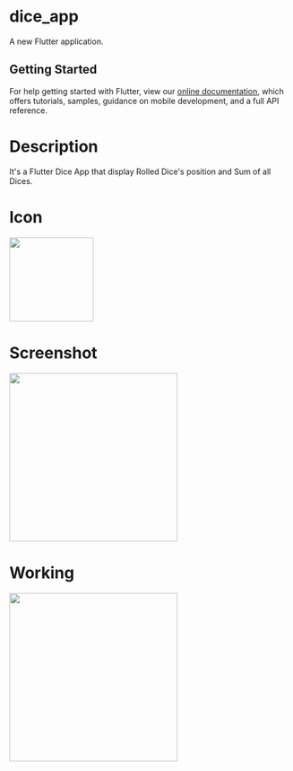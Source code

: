 # dice_app

A new Flutter application.

## Getting Started

For help getting started with Flutter, view our
[online documentation](https://flutter.dev/docs), which offers tutorials,
samples, guidance on mobile development, and a full API reference.

# Description

It's a Flutter Dice App that display Rolled Dice's position and Sum of all Dices.

# Icon

<img src="https://user-images.githubusercontent.com/73339220/98448984-dab08080-2151-11eb-8606-966677f24b9b.png" width=150 />

# Screenshot

<img src="https://user-images.githubusercontent.com/73339220/98448947-a341d400-2151-11eb-901c-6bd7be97d943.jpg" width=300 />

# Working

<img src="https://user-images.githubusercontent.com/73339220/98449005-fcaa0300-2151-11eb-8b08-72b1fa43c29e.gif" width=300 />
